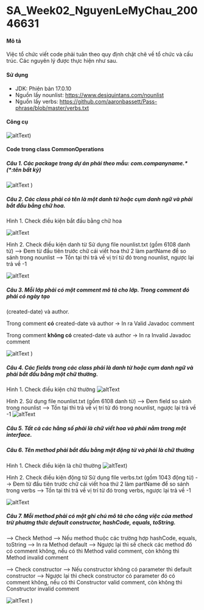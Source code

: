 # SA_Week02_NguyenLeMyChau_20046631

#### Mô tả
Việc tổ chức viết code phải tuân theo quy định chặt chẽ về tổ chức và cấu trúc. Các nguyên lý được thực hiện như sau.

#### Sử dụng
- JDK: Phiên bản 17.0.10
- Nguồn lấy nounlist: <https://www.desiquintans.com/nounlist>
- Nguồn lấy verbs: <https://github.com/aaronbassett/Pass-phrase/blob/master/verbs.txt>


#### Công cụ
![altText](images/tool.png "Tool"))

#### Code trong class CommonOperations

##### Câu 1. Các package trong dự án phải theo mẫu: com.companyname.* (*:tên bất kỳ)

![altText](images/Cau1.png "Cau1") )


##### Câu 2. Các class phải có tên là một danh từ hoặc cụm danh ngữ và phải bắt đầu bằng chữ hoa.

Hình 1. Check điều kiện bắt đầu bằng chữ hoa 

![altText](images/Cau2.png "Cau2")

Hình 2. Check điều kiện danh từ
Sử dụng file nounlist.txt (gồm 6108 danh từ) --> Đem từ đầu tiên trước chữ cái viết hoa thứ 2 làm partName để so sánh trong nounlist --> Tồn tại thì trả về vị trí từ đó trong nounlist, ngược lại trả về -1

![altText](images/Cau2_2.png "Cau2_2")

##### Câu 3. Mỗi lớp phải có một comment mô tả cho lớp. Trong comment đó phải có ngày tạo
(created-date) và author.

Trong comment **có** created-date và author -> In ra Valid Javadoc comment

Trong comment **không có** created-date và author -> In ra Invalid Javadoc comment

![altText](images/Cau3.png "Cau3") )

##### Câu 4. Các fields trong các class phải là danh từ hoặc cụm danh ngữ và phải bắt đầu bằng một chữ thường.

Hình 1. Check điều kiện chữ thường
![altText](images/Cau4.png "Cau4")

Hình 2. Sử dụng file nounlist.txt (gồm 6108 danh từ) --> Đem field so sánh trong nounlist --> Tồn tại thì trả về vị trí từ đó trong nounlist, ngược lại trả về -1
![altText](images/Cau4_2.png "Cau4_2")


##### Câu 5. Tất cả các hằng số phải là chữ viết hoa và phải nằm trong một interface.

##### Câu 6. Tên method phải bắt đầu bằng một động từ và phải là chữ thường

Hình 1. Check điều kiện là chữ thường
![altText](images/Cau6.png "Cau6"))

Hình 2. Check điều kiện động từ
Sử dụng file verbs.txt (gồm 1043 động từ) --> Đem từ đầu tiên trước chữ cái viết hoa thứ 2 làm partName để so sánh trong verbs --> Tồn tại thì trả về vị trí từ đó trong verbs, ngược lại trả về -1

![altText](images/Cau6_2.png "Cau6_2")

##### Câu 7. Mỗi method phải có một ghi chú mô tả cho công việc của method trừ phương thức default constructor, hashCode, equals, toString.

--> Check Method 
--> Nếu method thuộc các trường hợp hashCode, equals, toString --> In ra Method default
--> Ngược lại thì sẽ check các method đó có comment không, nếu có thì Method valid comment, còn không thì Method invalid comment

--> Check constructor
--> Nếu constructor không có parameter thì default constructor
--> Ngược lại thì check constructor có parameter đó có comment không, nếu có thì Constructor valid comment, còn không thì Constructor invalid comment

![altText](images/Cau7.png "Cau7") )
